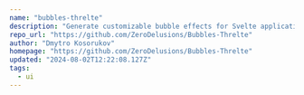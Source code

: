 ```yaml
---
name: "bubbles-threlte"
description: "Generate customizable bubble effects for Svelte applications using Threlte."
repo_url: "https://github.com/ZeroDelusions/Bubbles-Threlte"
author: "Dmytro Kosorukov"
homepage: "https://github.com/ZeroDelusions/Bubbles-Threlte"
updated: "2024-08-02T12:22:08.127Z"
tags: 
  - ui
---
```

